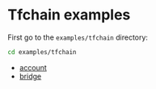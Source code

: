 # Tfchain examples


First go to the `examples/tfchain` directory:

```sh
cd examples/tfchain
```


- [account](./account.md)
- [bridge](./bridge.md)
